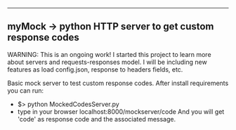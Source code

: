 ---------------------------------------------------------
myMock -> python HTTP server to get custom response codes
---------------------------------------------------------
WARNING: This is an ongoing work!
I started this project to learn more about servers
and requests-responses model. I will be including new
features as load config.json, response to headers fields,
etc.

Basic mock server to test custom response codes.
After install requirements you can run:
 - $> python MockedCodesServer.py
 - type in your browser localhost:8000/mockserver/code
And you will get 'code' as response code and the associated message.